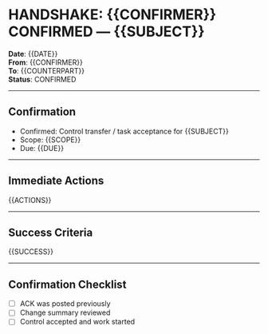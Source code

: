 # HANDSHAKE: {{CONFIRMER}} CONFIRMED — {{SUBJECT}}
**Date**: {{DATE}}  
**From**: {{CONFIRMER}}  
**To**: {{COUNTERPART}}  
**Status**: CONFIRMED

---

## Confirmation
- Confirmed: Control transfer / task acceptance for {{SUBJECT}}
- Scope: {{SCOPE}}
- Due: {{DUE}}

---

## Immediate Actions
{{ACTIONS}}

---

## Success Criteria
{{SUCCESS}}

---

## Confirmation Checklist
- [ ] ACK was posted previously
- [ ] Change summary reviewed
- [ ] Control accepted and work started
